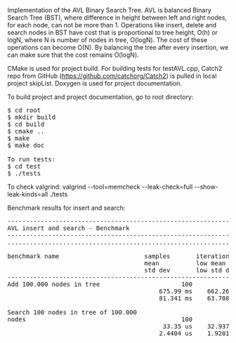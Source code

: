 Implementation of the AVL Binary Search Tree. AVL is balanced Binary Search Tree (BST),
where difference in height between left and right nodes, for each node,
can not be more than 1. Operations like insert, delete and search nodes in BST have
cost that is proportional to tree height, O(h) or logN, where N is number of nodes
in tree, O(logN). The cost of these operations can become O(N). By balancing the
tree after every insertion, we can make sure that the cost remains O(logN).

CMake is used for project build. For building tests for testAVL.cpp,
Catch2 repo from GitHub (https://github.com/catchorg/Catch2)
is pulled in local project skipList. Doxygen is used for project documentation.

To build project and project documentation, go to root directory:
<pre>
$ cd root
$ mkdir build
$ cd build
$ cmake ..
$ make
$ make doc

To run tests:
$ cd test
$ ./tests
</pre>
To check valgrind: valgrind --tool=memcheck --leak-check=full --show-leak-kinds=all ./tests

Benchmark results for insert and search:
<pre>
-------------------------------------------------------------------------------
AVL insert and search - Benchmark
-------------------------------------------------------------------------------
...............................................................................

benchmark name                       samples       iterations    estimated
                                     mean          low mean      high mean
                                     std dev       low std dev   high std dev
-------------------------------------------------------------------------------
Add 100.000 nodes in tree                      100             1     1.30494 m
                                         675.99 ms    662.261 ms    694.834 ms
                                         81.341 ms    63.7082 ms    100.218 ms

Search 100 nodes in tree of 100.000
nodes                                          100             5    16.3555 ms
                                          33.35 us    32.9377 us    33.9122 us
                                         2.4404 us    1.92014 us    3.15254 us
</pre>
